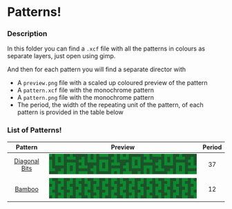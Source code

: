 # Patterns!

### Description

In this folder you can find a `.xcf` file with all the patterns in colours as separate layers, just open using gimp.

And then for each pattern you will find a separate director with
- A `preview.png` file with a scaled up coloured preview of the  pattern
- A `pattern.xcf` file with the monochrome pattern
- A `pattern.png` file with the monochrome pattern
- The period, the width of the repeating unit of the pattern, of each pattern is provided in the table below

### List of Patterns!

|             Pattern              |                                      Preview                                      | Period |
| :------------------------------: | :-------------------------------------------------------------------------------: | :----: |
| [Diagonal Bits](./diagonal_bits) | <img src="./diagonal_bits/preview.png" alt="diagonal bits pattern" width="500" /> |   37   |
| [Bamboo](./bamboo)               | <img src="./bamboo/preview.png" alt="bamboo pattern" width="500" />               |   12   |

